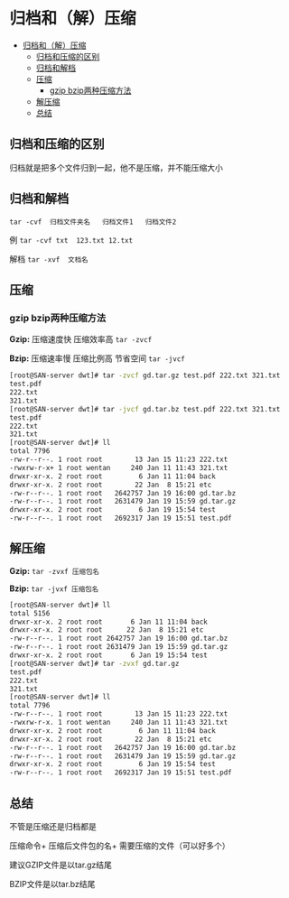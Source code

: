 [//]: # (哈哈我是注释，不会在浏览器中显示。
  Date: 2022-01-19 20:33:23
  LastEditors: gyg
  LastEditTime: 2022-01-19 20:43:14
  FilePath: \test\1_19@归档和解压缩.mm.md
)

# 归档和（解）压缩

<!-- @import "[TOC]" {cmd="toc" depthFrom=1 depthTo=6 orderedList=false} -->

<!-- code_chunk_output -->

- [归档和（解）压缩](#归档和解压缩)
  - [归档和压缩的区别](#归档和压缩的区别)
  - [归档和解档](#归档和解档)
  - [压缩](#压缩)
    - [gzip bzip两种压缩方法](#gzip-bzip两种压缩方法)
  - [解压缩](#解压缩)
  - [总结](#总结)

<!-- /code_chunk_output -->

## 归档和压缩的区别

归档就是把多个文件归到一起，他不是压缩，并不能压缩大小

## 归档和解档

`tar -cvf  归档文件夹名   归档文件1   归档文件2`

例
`tar -cvf txt  123.txt 12.txt`

解档
`tar -xvf  文档名`

## 压缩

### gzip bzip两种压缩方法

**Gzip:** 压缩速度快 压缩效率高 `tar -zvcf`

**Bzip:** 压缩速率慢 压缩比例高 节省空间 `tar -jvcf`

```bash
[root@SAN-server dwt]# tar -zvcf gd.tar.gz test.pdf 222.txt 321.txt 
test.pdf
222.txt
321.txt
[root@SAN-server dwt]# tar -jvcf gd.tar.bz test.pdf 222.txt 321.txt 
test.pdf
222.txt
321.txt
[root@SAN-server dwt]# ll
total 7796
-rw-r--r--. 1 root root        13 Jan 15 11:23 222.txt
-rwxrw-r-x+ 1 root wentan     240 Jan 11 11:43 321.txt
drwxr-xr-x. 2 root root         6 Jan 11 11:04 back
drwxr-xr-x. 2 root root        22 Jan  8 15:21 etc
-rw-r--r--. 1 root root   2642757 Jan 19 16:00 gd.tar.bz
-rw-r--r--. 1 root root   2631479 Jan 19 15:59 gd.tar.gz
drwxr-xr-x. 2 root root         6 Jan 19 15:54 test
-rw-r--r--. 1 root root   2692317 Jan 19 15:51 test.pdf
```

## 解压缩

**Gzip:** `tar -zvxf 压缩包名`

**Bzip:** `tar -jvxf 压缩包名`

```bash
[root@SAN-server dwt]# ll
total 5156
drwxr-xr-x. 2 root root       6 Jan 11 11:04 back
drwxr-xr-x. 2 root root      22 Jan  8 15:21 etc
-rw-r--r--. 1 root root 2642757 Jan 19 16:00 gd.tar.bz
-rw-r--r--. 1 root root 2631479 Jan 19 15:59 gd.tar.gz
drwxr-xr-x. 2 root root       6 Jan 19 15:54 test
[root@SAN-server dwt]# tar -zvxf gd.tar.gz
test.pdf
222.txt
321.txt
[root@SAN-server dwt]# ll
total 7796
-rw-r--r--. 1 root root        13 Jan 15 11:23 222.txt
-rwxrw-r-x. 1 root wentan     240 Jan 11 11:43 321.txt
drwxr-xr-x. 2 root root         6 Jan 11 11:04 back
drwxr-xr-x. 2 root root        22 Jan  8 15:21 etc
-rw-r--r--. 1 root root   2642757 Jan 19 16:00 gd.tar.bz
-rw-r--r--. 1 root root   2631479 Jan 19 15:59 gd.tar.gz
drwxr-xr-x. 2 root root         6 Jan 19 15:54 test
-rw-r--r--. 1 root root   2692317 Jan 19 15:51 test.pdf
```

## 总结

不管是压缩还是归档都是

压缩命令+ 压缩后文件包的名+ 需要压缩的文件（可以好多个）

建议GZIP文件是以tar.gz结尾

BZIP文件是以tar.bz结尾
